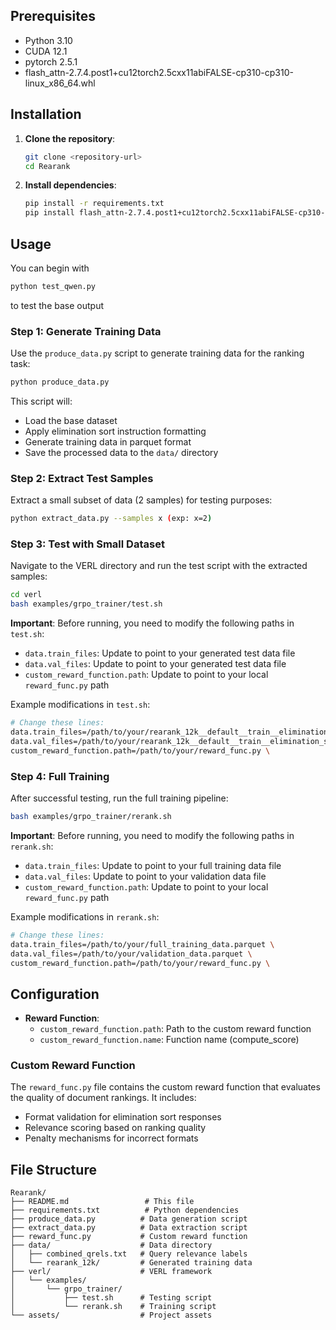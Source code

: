 
## Prerequisites

- Python 3.10
- CUDA 12.1
- pytorch 2.5.1
- flash_attn-2.7.4.post1+cu12torch2.5cxx11abiFALSE-cp310-cp310-linux_x86_64.whl

## Installation

1. **Clone the repository**:
   ```bash
   git clone <repository-url>
   cd Rearank
   ```

2. **Install dependencies**:
   ```bash
   pip install -r requirements.txt
   pip install flash_attn-2.7.4.post1+cu12torch2.5cxx11abiFALSE-cp310-cp310-linux_x86_64.whl
   ```

## Usage

You can begin with 
```bash
python test_qwen.py
```
to test the base output 

### Step 1: Generate Training Data

Use the `produce_data.py` script to generate training data for the ranking task:

```bash
python produce_data.py
```

This script will:
- Load the base dataset
- Apply elimination sort instruction formatting
- Generate training data in parquet format
- Save the processed data to the `data/` directory

### Step 2: Extract Test Samples

Extract a small subset of data (2 samples) for testing purposes:

```bash
python extract_data.py --samples x (exp: x=2)
```

### Step 3: Test with Small Dataset

Navigate to the VERL directory and run the test script with the extracted samples:

```bash
cd verl
bash examples/grpo_trainer/test.sh
```

**Important**: Before running, you need to modify the following paths in `test.sh`:
- `data.train_files`: Update to point to your generated test data file
- `data.val_files`: Update to point to your generated test data file
- `custom_reward_function.path`: Update to point to your local `reward_func.py` path

Example modifications in `test.sh`:
```bash
# Change these lines:
data.train_files=/path/to/your/rearank_12k__default__train__elimination_sort_small_2.parquet \
data.val_files=/path/to/your/rearank_12k__default__train__elimination_sort_small_2.parquet \
custom_reward_function.path=/path/to/your/reward_func.py \
```

### Step 4: Full Training

After successful testing, run the full training pipeline:

```bash
bash examples/grpo_trainer/rerank.sh
```

**Important**: Before running, you need to modify the following paths in `rerank.sh`:
- `data.train_files`: Update to point to your full training data file
- `data.val_files`: Update to point to your validation data file
- `custom_reward_function.path`: Update to point to your local `reward_func.py` path

Example modifications in `rerank.sh`:
```bash
# Change these lines:
data.train_files=/path/to/your/full_training_data.parquet \
data.val_files=/path/to/your/validation_data.parquet \
custom_reward_function.path=/path/to/your/reward_func.py \
```

## Configuration


- **Reward Function**:
  - `custom_reward_function.path`: Path to the custom reward function
  - `custom_reward_function.name`: Function name (compute_score)

### Custom Reward Function

The `reward_func.py` file contains the custom reward function that evaluates the quality of document rankings. It includes:

- Format validation for elimination sort responses
- Relevance scoring based on ranking quality
- Penalty mechanisms for incorrect formats

## File Structure

```
Rearank/
├── README.md                 # This file
├── requirements.txt          # Python dependencies
├── produce_data.py          # Data generation script
├── extract_data.py          # Data extraction script
├── reward_func.py           # Custom reward function
├── data/                    # Data directory
│   ├── combined_qrels.txt   # Query relevance labels
│   └── rearank_12k/         # Generated training data
├── verl/                    # VERL framework
│   └── examples/
│       └── grpo_trainer/
│           ├── test.sh      # Testing script
│           └── rerank.sh    # Training script
└── assets/                  # Project assets
```
